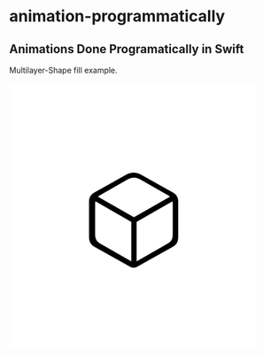 # animation-programmatically
## Animations Done Programatically in Swift


Multilayer-Shape fill example.

  ![alt text](https://github.com/matiasld/animation-programmatically/blob/master/AnimationTest/img/1.gif?raw=true)

